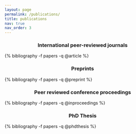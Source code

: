 ```yaml
---
layout: page
permalink: /publications/
title: publications
nav: true
nav_order: 3
---
```





<h3 style="text-align: center;"><b>International peer-reviewed journals</b></h3>

<div class="publications">
    {% bibliography -f papers -q @article %}
</div>

<h3 style="text-align: center;"><b>Preprints</b></h3>

<div class="publications">
    {% bibliography -f papers -q @preprint %}
</div>

<h3 style="text-align: center;"><b>Peer reviewed conference proceedings</b></h3>

<div class="publications">
    {% bibliography -f papers -q @inproceedings %}
</div>

<h3 style="text-align: center;"><b>PhD Thesis</b></h3>

<div class="publications">
    {% bibliography -f papers -q @phdthesis %}
</div>

